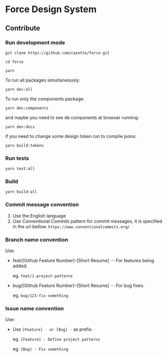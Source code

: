 # Force Design System

## Contribute

### Run development mode

`git clone https://github.com/cazetto/force.git`

`cd force`

`yarn`

To run all packages simultaneously:

`yarn dev:all`

To run only the components package:

`yarn dev:components`

and maybe you need to see de components at browser running:

`yarn dev:docs`

if you need to change some design token run to compile jsons:

`yarn build:tokens`


### Run tests

`yarn test:all`

### Build

`yarn build:all`

### Commit message convention

1. Use the English language
2. Use Conventional Commits pattern for commit messages, it is specified in the url bellow.
   `https://www.conventionalcommits.org/`

### Branch name convention

Use:

- feat/[Github Feature Number]-[Short Resume] ⋅⋅⋅ For features being added;

  eg. `feat/1-project-patterns`

- bug/[Github Feature Number]-[Short Resume] ⋅⋅⋅ For bug fixes.

  eg. `bug/123-fix-something`

### Issue name convention

Use:

- Use `[Feature] - or [Bug] -` as prefix.

  eg. `[Feature] - Define project patterns`

  eg. `[Bug] - Fix something`
